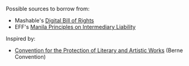 Possible sources to borrow from:

- Mashable's [Digital Bill of Rights](http://mashable.com/2013/08/12/digital-bill-of-rights-crowdsource/#3aIEB805LPqZ)
- EFF's [Manila Principles on Intermediary Liability](https://www.eff.org/files/2015/10/31/manila_principles_1.0.pdf)

Inspired by:
- [Convention for the Protection of Literary and Artistic Works](https://en.wikisource.org/wiki/Convention_for_the_Protection_of_Literary_and_Artistic_Works) (Berne Convention)
